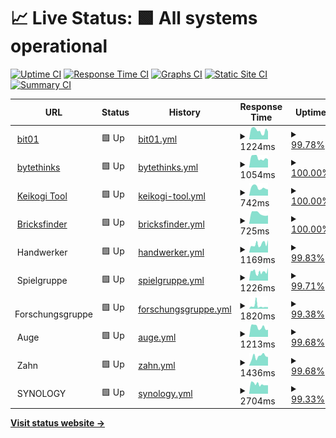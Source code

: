 # 📈 Live Status: <!--live status--> **🟩 All systems operational**

[![Uptime CI](https://github.com/bitnulleins/monitoring/workflows/Uptime%20CI/badge.svg)](https://github.com/bitnulleins/monitoring/actions?query=workflow%3A%22Uptime+CI%22)
[![Response Time CI](https://github.com/bitnulleins/monitoring/workflows/Response%20Time%20CI/badge.svg)](https://github.com/bitnulleins/monitoring/actions?query=workflow%3A%22Response+Time+CI%22)
[![Graphs CI](https://github.com/bitnulleins/monitoring/workflows/Graphs%20CI/badge.svg)](https://github.com/bitnulleins/monitoring/actions?query=workflow%3A%22Graphs+CI%22)
[![Static Site CI](https://github.com/bitnulleins/monitoring/workflows/Static%20Site%20CI/badge.svg)](https://github.com/bitnulleins/monitoring/actions?query=workflow%3A%22Static+Site+CI%22)
[![Summary CI](https://github.com/bitnulleins/monitoring/workflows/Summary%20CI/badge.svg)](https://github.com/bitnulleins/monitoring/actions?query=workflow%3A%22Summary+CI%22)

<!--start: status pages-->
<!-- This summary is generated by Upptime (https://github.com/upptime/upptime) -->
<!-- Do not edit this manually, your changes will be overwritten -->
<!-- prettier-ignore -->
| URL | Status | History | Response Time | Uptime |
| --- | ------ | ------- | ------------- | ------ |
| <img alt="" src="https://icons.duckduckgo.com/ip3/www.bit01.de.ico" height="13"> [bit01](https://www.bit01.de) | 🟩 Up | [bit01.yml](https://github.com/bitnulleins/monitoring/commits/HEAD/history/bit01.yml) | <details><summary><img alt="Response time graph" src="./graphs/bit01/response-time-week.png" height="20"> 1224ms</summary><br><a href="https://bitnulleins.github.io/monitoring/history/bit01"><img alt="Response time 1334" src="https://img.shields.io/endpoint?url=https%3A%2F%2Fraw.githubusercontent.com%2Fbitnulleins%2Fmonitoring%2FHEAD%2Fapi%2Fbit01%2Fresponse-time.json"></a><br><a href="https://bitnulleins.github.io/monitoring/history/bit01"><img alt="24-hour response time 1103" src="https://img.shields.io/endpoint?url=https%3A%2F%2Fraw.githubusercontent.com%2Fbitnulleins%2Fmonitoring%2FHEAD%2Fapi%2Fbit01%2Fresponse-time-day.json"></a><br><a href="https://bitnulleins.github.io/monitoring/history/bit01"><img alt="7-day response time 1224" src="https://img.shields.io/endpoint?url=https%3A%2F%2Fraw.githubusercontent.com%2Fbitnulleins%2Fmonitoring%2FHEAD%2Fapi%2Fbit01%2Fresponse-time-week.json"></a><br><a href="https://bitnulleins.github.io/monitoring/history/bit01"><img alt="30-day response time 1270" src="https://img.shields.io/endpoint?url=https%3A%2F%2Fraw.githubusercontent.com%2Fbitnulleins%2Fmonitoring%2FHEAD%2Fapi%2Fbit01%2Fresponse-time-month.json"></a><br><a href="https://bitnulleins.github.io/monitoring/history/bit01"><img alt="1-year response time 1334" src="https://img.shields.io/endpoint?url=https%3A%2F%2Fraw.githubusercontent.com%2Fbitnulleins%2Fmonitoring%2FHEAD%2Fapi%2Fbit01%2Fresponse-time-year.json"></a></details> | <details><summary><a href="https://bitnulleins.github.io/monitoring/history/bit01">99.78%</a></summary><a href="https://bitnulleins.github.io/monitoring/history/bit01"><img alt="All-time uptime 99.62%" src="https://img.shields.io/endpoint?url=https%3A%2F%2Fraw.githubusercontent.com%2Fbitnulleins%2Fmonitoring%2FHEAD%2Fapi%2Fbit01%2Fuptime.json"></a><br><a href="https://bitnulleins.github.io/monitoring/history/bit01"><img alt="24-hour uptime 99.97%" src="https://img.shields.io/endpoint?url=https%3A%2F%2Fraw.githubusercontent.com%2Fbitnulleins%2Fmonitoring%2FHEAD%2Fapi%2Fbit01%2Fuptime-day.json"></a><br><a href="https://bitnulleins.github.io/monitoring/history/bit01"><img alt="7-day uptime 99.78%" src="https://img.shields.io/endpoint?url=https%3A%2F%2Fraw.githubusercontent.com%2Fbitnulleins%2Fmonitoring%2FHEAD%2Fapi%2Fbit01%2Fuptime-week.json"></a><br><a href="https://bitnulleins.github.io/monitoring/history/bit01"><img alt="30-day uptime 99.90%" src="https://img.shields.io/endpoint?url=https%3A%2F%2Fraw.githubusercontent.com%2Fbitnulleins%2Fmonitoring%2FHEAD%2Fapi%2Fbit01%2Fuptime-month.json"></a><br><a href="https://bitnulleins.github.io/monitoring/history/bit01"><img alt="1-year uptime 99.62%" src="https://img.shields.io/endpoint?url=https%3A%2F%2Fraw.githubusercontent.com%2Fbitnulleins%2Fmonitoring%2FHEAD%2Fapi%2Fbit01%2Fuptime-year.json"></a></details>
| <img alt="" src="https://icons.duckduckgo.com/ip3/www.bytethinks.de.ico" height="13"> [bytethinks](https://www.bytethinks.de) | 🟩 Up | [bytethinks.yml](https://github.com/bitnulleins/monitoring/commits/HEAD/history/bytethinks.yml) | <details><summary><img alt="Response time graph" src="./graphs/bytethinks/response-time-week.png" height="20"> 1054ms</summary><br><a href="https://bitnulleins.github.io/monitoring/history/bytethinks"><img alt="Response time 1015" src="https://img.shields.io/endpoint?url=https%3A%2F%2Fraw.githubusercontent.com%2Fbitnulleins%2Fmonitoring%2FHEAD%2Fapi%2Fbytethinks%2Fresponse-time.json"></a><br><a href="https://bitnulleins.github.io/monitoring/history/bytethinks"><img alt="24-hour response time 953" src="https://img.shields.io/endpoint?url=https%3A%2F%2Fraw.githubusercontent.com%2Fbitnulleins%2Fmonitoring%2FHEAD%2Fapi%2Fbytethinks%2Fresponse-time-day.json"></a><br><a href="https://bitnulleins.github.io/monitoring/history/bytethinks"><img alt="7-day response time 1054" src="https://img.shields.io/endpoint?url=https%3A%2F%2Fraw.githubusercontent.com%2Fbitnulleins%2Fmonitoring%2FHEAD%2Fapi%2Fbytethinks%2Fresponse-time-week.json"></a><br><a href="https://bitnulleins.github.io/monitoring/history/bytethinks"><img alt="30-day response time 1008" src="https://img.shields.io/endpoint?url=https%3A%2F%2Fraw.githubusercontent.com%2Fbitnulleins%2Fmonitoring%2FHEAD%2Fapi%2Fbytethinks%2Fresponse-time-month.json"></a><br><a href="https://bitnulleins.github.io/monitoring/history/bytethinks"><img alt="1-year response time 1015" src="https://img.shields.io/endpoint?url=https%3A%2F%2Fraw.githubusercontent.com%2Fbitnulleins%2Fmonitoring%2FHEAD%2Fapi%2Fbytethinks%2Fresponse-time-year.json"></a></details> | <details><summary><a href="https://bitnulleins.github.io/monitoring/history/bytethinks">100.00%</a></summary><a href="https://bitnulleins.github.io/monitoring/history/bytethinks"><img alt="All-time uptime 99.74%" src="https://img.shields.io/endpoint?url=https%3A%2F%2Fraw.githubusercontent.com%2Fbitnulleins%2Fmonitoring%2FHEAD%2Fapi%2Fbytethinks%2Fuptime.json"></a><br><a href="https://bitnulleins.github.io/monitoring/history/bytethinks"><img alt="24-hour uptime 100.00%" src="https://img.shields.io/endpoint?url=https%3A%2F%2Fraw.githubusercontent.com%2Fbitnulleins%2Fmonitoring%2FHEAD%2Fapi%2Fbytethinks%2Fuptime-day.json"></a><br><a href="https://bitnulleins.github.io/monitoring/history/bytethinks"><img alt="7-day uptime 100.00%" src="https://img.shields.io/endpoint?url=https%3A%2F%2Fraw.githubusercontent.com%2Fbitnulleins%2Fmonitoring%2FHEAD%2Fapi%2Fbytethinks%2Fuptime-week.json"></a><br><a href="https://bitnulleins.github.io/monitoring/history/bytethinks"><img alt="30-day uptime 99.95%" src="https://img.shields.io/endpoint?url=https%3A%2F%2Fraw.githubusercontent.com%2Fbitnulleins%2Fmonitoring%2FHEAD%2Fapi%2Fbytethinks%2Fuptime-month.json"></a><br><a href="https://bitnulleins.github.io/monitoring/history/bytethinks"><img alt="1-year uptime 99.74%" src="https://img.shields.io/endpoint?url=https%3A%2F%2Fraw.githubusercontent.com%2Fbitnulleins%2Fmonitoring%2FHEAD%2Fapi%2Fbytethinks%2Fuptime-year.json"></a></details>
| <img alt="" src="https://icons.duckduckgo.com/ip3/keikogi.bitnulleins.de.ico" height="13"> [Keikogi Tool](https://keikogi.bitnulleins.de) | 🟩 Up | [keikogi-tool.yml](https://github.com/bitnulleins/monitoring/commits/HEAD/history/keikogi-tool.yml) | <details><summary><img alt="Response time graph" src="./graphs/keikogi-tool/response-time-week.png" height="20"> 742ms</summary><br><a href="https://bitnulleins.github.io/monitoring/history/keikogi-tool"><img alt="Response time 712" src="https://img.shields.io/endpoint?url=https%3A%2F%2Fraw.githubusercontent.com%2Fbitnulleins%2Fmonitoring%2FHEAD%2Fapi%2Fkeikogi-tool%2Fresponse-time.json"></a><br><a href="https://bitnulleins.github.io/monitoring/history/keikogi-tool"><img alt="24-hour response time 603" src="https://img.shields.io/endpoint?url=https%3A%2F%2Fraw.githubusercontent.com%2Fbitnulleins%2Fmonitoring%2FHEAD%2Fapi%2Fkeikogi-tool%2Fresponse-time-day.json"></a><br><a href="https://bitnulleins.github.io/monitoring/history/keikogi-tool"><img alt="7-day response time 742" src="https://img.shields.io/endpoint?url=https%3A%2F%2Fraw.githubusercontent.com%2Fbitnulleins%2Fmonitoring%2FHEAD%2Fapi%2Fkeikogi-tool%2Fresponse-time-week.json"></a><br><a href="https://bitnulleins.github.io/monitoring/history/keikogi-tool"><img alt="30-day response time 692" src="https://img.shields.io/endpoint?url=https%3A%2F%2Fraw.githubusercontent.com%2Fbitnulleins%2Fmonitoring%2FHEAD%2Fapi%2Fkeikogi-tool%2Fresponse-time-month.json"></a><br><a href="https://bitnulleins.github.io/monitoring/history/keikogi-tool"><img alt="1-year response time 712" src="https://img.shields.io/endpoint?url=https%3A%2F%2Fraw.githubusercontent.com%2Fbitnulleins%2Fmonitoring%2FHEAD%2Fapi%2Fkeikogi-tool%2Fresponse-time-year.json"></a></details> | <details><summary><a href="https://bitnulleins.github.io/monitoring/history/keikogi-tool">100.00%</a></summary><a href="https://bitnulleins.github.io/monitoring/history/keikogi-tool"><img alt="All-time uptime 99.79%" src="https://img.shields.io/endpoint?url=https%3A%2F%2Fraw.githubusercontent.com%2Fbitnulleins%2Fmonitoring%2FHEAD%2Fapi%2Fkeikogi-tool%2Fuptime.json"></a><br><a href="https://bitnulleins.github.io/monitoring/history/keikogi-tool"><img alt="24-hour uptime 100.00%" src="https://img.shields.io/endpoint?url=https%3A%2F%2Fraw.githubusercontent.com%2Fbitnulleins%2Fmonitoring%2FHEAD%2Fapi%2Fkeikogi-tool%2Fuptime-day.json"></a><br><a href="https://bitnulleins.github.io/monitoring/history/keikogi-tool"><img alt="7-day uptime 100.00%" src="https://img.shields.io/endpoint?url=https%3A%2F%2Fraw.githubusercontent.com%2Fbitnulleins%2Fmonitoring%2FHEAD%2Fapi%2Fkeikogi-tool%2Fuptime-week.json"></a><br><a href="https://bitnulleins.github.io/monitoring/history/keikogi-tool"><img alt="30-day uptime 99.96%" src="https://img.shields.io/endpoint?url=https%3A%2F%2Fraw.githubusercontent.com%2Fbitnulleins%2Fmonitoring%2FHEAD%2Fapi%2Fkeikogi-tool%2Fuptime-month.json"></a><br><a href="https://bitnulleins.github.io/monitoring/history/keikogi-tool"><img alt="1-year uptime 99.79%" src="https://img.shields.io/endpoint?url=https%3A%2F%2Fraw.githubusercontent.com%2Fbitnulleins%2Fmonitoring%2FHEAD%2Fapi%2Fkeikogi-tool%2Fuptime-year.json"></a></details>
| <img alt="" src="https://icons.duckduckgo.com/ip3/bricksfinder.bitnulleins.de.ico" height="13"> [Bricksfinder](https://bricksfinder.bitnulleins.de) | 🟩 Up | [bricksfinder.yml](https://github.com/bitnulleins/monitoring/commits/HEAD/history/bricksfinder.yml) | <details><summary><img alt="Response time graph" src="./graphs/bricksfinder/response-time-week.png" height="20"> 725ms</summary><br><a href="https://bitnulleins.github.io/monitoring/history/bricksfinder"><img alt="Response time 711" src="https://img.shields.io/endpoint?url=https%3A%2F%2Fraw.githubusercontent.com%2Fbitnulleins%2Fmonitoring%2FHEAD%2Fapi%2Fbricksfinder%2Fresponse-time.json"></a><br><a href="https://bitnulleins.github.io/monitoring/history/bricksfinder"><img alt="24-hour response time 584" src="https://img.shields.io/endpoint?url=https%3A%2F%2Fraw.githubusercontent.com%2Fbitnulleins%2Fmonitoring%2FHEAD%2Fapi%2Fbricksfinder%2Fresponse-time-day.json"></a><br><a href="https://bitnulleins.github.io/monitoring/history/bricksfinder"><img alt="7-day response time 725" src="https://img.shields.io/endpoint?url=https%3A%2F%2Fraw.githubusercontent.com%2Fbitnulleins%2Fmonitoring%2FHEAD%2Fapi%2Fbricksfinder%2Fresponse-time-week.json"></a><br><a href="https://bitnulleins.github.io/monitoring/history/bricksfinder"><img alt="30-day response time 709" src="https://img.shields.io/endpoint?url=https%3A%2F%2Fraw.githubusercontent.com%2Fbitnulleins%2Fmonitoring%2FHEAD%2Fapi%2Fbricksfinder%2Fresponse-time-month.json"></a><br><a href="https://bitnulleins.github.io/monitoring/history/bricksfinder"><img alt="1-year response time 711" src="https://img.shields.io/endpoint?url=https%3A%2F%2Fraw.githubusercontent.com%2Fbitnulleins%2Fmonitoring%2FHEAD%2Fapi%2Fbricksfinder%2Fresponse-time-year.json"></a></details> | <details><summary><a href="https://bitnulleins.github.io/monitoring/history/bricksfinder">100.00%</a></summary><a href="https://bitnulleins.github.io/monitoring/history/bricksfinder"><img alt="All-time uptime 99.80%" src="https://img.shields.io/endpoint?url=https%3A%2F%2Fraw.githubusercontent.com%2Fbitnulleins%2Fmonitoring%2FHEAD%2Fapi%2Fbricksfinder%2Fuptime.json"></a><br><a href="https://bitnulleins.github.io/monitoring/history/bricksfinder"><img alt="24-hour uptime 100.00%" src="https://img.shields.io/endpoint?url=https%3A%2F%2Fraw.githubusercontent.com%2Fbitnulleins%2Fmonitoring%2FHEAD%2Fapi%2Fbricksfinder%2Fuptime-day.json"></a><br><a href="https://bitnulleins.github.io/monitoring/history/bricksfinder"><img alt="7-day uptime 100.00%" src="https://img.shields.io/endpoint?url=https%3A%2F%2Fraw.githubusercontent.com%2Fbitnulleins%2Fmonitoring%2FHEAD%2Fapi%2Fbricksfinder%2Fuptime-week.json"></a><br><a href="https://bitnulleins.github.io/monitoring/history/bricksfinder"><img alt="30-day uptime 99.96%" src="https://img.shields.io/endpoint?url=https%3A%2F%2Fraw.githubusercontent.com%2Fbitnulleins%2Fmonitoring%2FHEAD%2Fapi%2Fbricksfinder%2Fuptime-month.json"></a><br><a href="https://bitnulleins.github.io/monitoring/history/bricksfinder"><img alt="1-year uptime 99.80%" src="https://img.shields.io/endpoint?url=https%3A%2F%2Fraw.githubusercontent.com%2Fbitnulleins%2Fmonitoring%2FHEAD%2Fapi%2Fbricksfinder%2Fuptime-year.json"></a></details>
| <img alt="" src="https://icons.duckduckgo.com/ip3/null.ico" height="13"> Handwerker | 🟩 Up | [handwerker.yml](https://github.com/bitnulleins/monitoring/commits/HEAD/history/handwerker.yml) | <details><summary><img alt="Response time graph" src="./graphs/handwerker/response-time-week.png" height="20"> 1169ms</summary><br><a href="https://bitnulleins.github.io/monitoring/history/handwerker"><img alt="Response time 1424" src="https://img.shields.io/endpoint?url=https%3A%2F%2Fraw.githubusercontent.com%2Fbitnulleins%2Fmonitoring%2FHEAD%2Fapi%2Fhandwerker%2Fresponse-time.json"></a><br><a href="https://bitnulleins.github.io/monitoring/history/handwerker"><img alt="24-hour response time 1769" src="https://img.shields.io/endpoint?url=https%3A%2F%2Fraw.githubusercontent.com%2Fbitnulleins%2Fmonitoring%2FHEAD%2Fapi%2Fhandwerker%2Fresponse-time-day.json"></a><br><a href="https://bitnulleins.github.io/monitoring/history/handwerker"><img alt="7-day response time 1169" src="https://img.shields.io/endpoint?url=https%3A%2F%2Fraw.githubusercontent.com%2Fbitnulleins%2Fmonitoring%2FHEAD%2Fapi%2Fhandwerker%2Fresponse-time-week.json"></a><br><a href="https://bitnulleins.github.io/monitoring/history/handwerker"><img alt="30-day response time 1394" src="https://img.shields.io/endpoint?url=https%3A%2F%2Fraw.githubusercontent.com%2Fbitnulleins%2Fmonitoring%2FHEAD%2Fapi%2Fhandwerker%2Fresponse-time-month.json"></a><br><a href="https://bitnulleins.github.io/monitoring/history/handwerker"><img alt="1-year response time 1424" src="https://img.shields.io/endpoint?url=https%3A%2F%2Fraw.githubusercontent.com%2Fbitnulleins%2Fmonitoring%2FHEAD%2Fapi%2Fhandwerker%2Fresponse-time-year.json"></a></details> | <details><summary><a href="https://bitnulleins.github.io/monitoring/history/handwerker">99.83%</a></summary><a href="https://bitnulleins.github.io/monitoring/history/handwerker"><img alt="All-time uptime 99.53%" src="https://img.shields.io/endpoint?url=https%3A%2F%2Fraw.githubusercontent.com%2Fbitnulleins%2Fmonitoring%2FHEAD%2Fapi%2Fhandwerker%2Fuptime.json"></a><br><a href="https://bitnulleins.github.io/monitoring/history/handwerker"><img alt="24-hour uptime 100.00%" src="https://img.shields.io/endpoint?url=https%3A%2F%2Fraw.githubusercontent.com%2Fbitnulleins%2Fmonitoring%2FHEAD%2Fapi%2Fhandwerker%2Fuptime-day.json"></a><br><a href="https://bitnulleins.github.io/monitoring/history/handwerker"><img alt="7-day uptime 99.83%" src="https://img.shields.io/endpoint?url=https%3A%2F%2Fraw.githubusercontent.com%2Fbitnulleins%2Fmonitoring%2FHEAD%2Fapi%2Fhandwerker%2Fuptime-week.json"></a><br><a href="https://bitnulleins.github.io/monitoring/history/handwerker"><img alt="30-day uptime 99.83%" src="https://img.shields.io/endpoint?url=https%3A%2F%2Fraw.githubusercontent.com%2Fbitnulleins%2Fmonitoring%2FHEAD%2Fapi%2Fhandwerker%2Fuptime-month.json"></a><br><a href="https://bitnulleins.github.io/monitoring/history/handwerker"><img alt="1-year uptime 99.53%" src="https://img.shields.io/endpoint?url=https%3A%2F%2Fraw.githubusercontent.com%2Fbitnulleins%2Fmonitoring%2FHEAD%2Fapi%2Fhandwerker%2Fuptime-year.json"></a></details>
| <img alt="" src="https://icons.duckduckgo.com/ip3/null.ico" height="13"> Spielgruppe | 🟩 Up | [spielgruppe.yml](https://github.com/bitnulleins/monitoring/commits/HEAD/history/spielgruppe.yml) | <details><summary><img alt="Response time graph" src="./graphs/spielgruppe/response-time-week.png" height="20"> 1226ms</summary><br><a href="https://bitnulleins.github.io/monitoring/history/spielgruppe"><img alt="Response time 1371" src="https://img.shields.io/endpoint?url=https%3A%2F%2Fraw.githubusercontent.com%2Fbitnulleins%2Fmonitoring%2FHEAD%2Fapi%2Fspielgruppe%2Fresponse-time.json"></a><br><a href="https://bitnulleins.github.io/monitoring/history/spielgruppe"><img alt="24-hour response time 1782" src="https://img.shields.io/endpoint?url=https%3A%2F%2Fraw.githubusercontent.com%2Fbitnulleins%2Fmonitoring%2FHEAD%2Fapi%2Fspielgruppe%2Fresponse-time-day.json"></a><br><a href="https://bitnulleins.github.io/monitoring/history/spielgruppe"><img alt="7-day response time 1226" src="https://img.shields.io/endpoint?url=https%3A%2F%2Fraw.githubusercontent.com%2Fbitnulleins%2Fmonitoring%2FHEAD%2Fapi%2Fspielgruppe%2Fresponse-time-week.json"></a><br><a href="https://bitnulleins.github.io/monitoring/history/spielgruppe"><img alt="30-day response time 1150" src="https://img.shields.io/endpoint?url=https%3A%2F%2Fraw.githubusercontent.com%2Fbitnulleins%2Fmonitoring%2FHEAD%2Fapi%2Fspielgruppe%2Fresponse-time-month.json"></a><br><a href="https://bitnulleins.github.io/monitoring/history/spielgruppe"><img alt="1-year response time 1371" src="https://img.shields.io/endpoint?url=https%3A%2F%2Fraw.githubusercontent.com%2Fbitnulleins%2Fmonitoring%2FHEAD%2Fapi%2Fspielgruppe%2Fresponse-time-year.json"></a></details> | <details><summary><a href="https://bitnulleins.github.io/monitoring/history/spielgruppe">99.71%</a></summary><a href="https://bitnulleins.github.io/monitoring/history/spielgruppe"><img alt="All-time uptime 99.54%" src="https://img.shields.io/endpoint?url=https%3A%2F%2Fraw.githubusercontent.com%2Fbitnulleins%2Fmonitoring%2FHEAD%2Fapi%2Fspielgruppe%2Fuptime.json"></a><br><a href="https://bitnulleins.github.io/monitoring/history/spielgruppe"><img alt="24-hour uptime 100.00%" src="https://img.shields.io/endpoint?url=https%3A%2F%2Fraw.githubusercontent.com%2Fbitnulleins%2Fmonitoring%2FHEAD%2Fapi%2Fspielgruppe%2Fuptime-day.json"></a><br><a href="https://bitnulleins.github.io/monitoring/history/spielgruppe"><img alt="7-day uptime 99.71%" src="https://img.shields.io/endpoint?url=https%3A%2F%2Fraw.githubusercontent.com%2Fbitnulleins%2Fmonitoring%2FHEAD%2Fapi%2Fspielgruppe%2Fuptime-week.json"></a><br><a href="https://bitnulleins.github.io/monitoring/history/spielgruppe"><img alt="30-day uptime 99.89%" src="https://img.shields.io/endpoint?url=https%3A%2F%2Fraw.githubusercontent.com%2Fbitnulleins%2Fmonitoring%2FHEAD%2Fapi%2Fspielgruppe%2Fuptime-month.json"></a><br><a href="https://bitnulleins.github.io/monitoring/history/spielgruppe"><img alt="1-year uptime 99.54%" src="https://img.shields.io/endpoint?url=https%3A%2F%2Fraw.githubusercontent.com%2Fbitnulleins%2Fmonitoring%2FHEAD%2Fapi%2Fspielgruppe%2Fuptime-year.json"></a></details>
| <img alt="" src="https://icons.duckduckgo.com/ip3/null.ico" height="13"> Forschungsgruppe | 🟩 Up | [forschungsgruppe.yml](https://github.com/bitnulleins/monitoring/commits/HEAD/history/forschungsgruppe.yml) | <details><summary><img alt="Response time graph" src="./graphs/forschungsgruppe/response-time-week.png" height="20"> 1820ms</summary><br><a href="https://bitnulleins.github.io/monitoring/history/forschungsgruppe"><img alt="Response time 1461" src="https://img.shields.io/endpoint?url=https%3A%2F%2Fraw.githubusercontent.com%2Fbitnulleins%2Fmonitoring%2FHEAD%2Fapi%2Fforschungsgruppe%2Fresponse-time.json"></a><br><a href="https://bitnulleins.github.io/monitoring/history/forschungsgruppe"><img alt="24-hour response time 1112" src="https://img.shields.io/endpoint?url=https%3A%2F%2Fraw.githubusercontent.com%2Fbitnulleins%2Fmonitoring%2FHEAD%2Fapi%2Fforschungsgruppe%2Fresponse-time-day.json"></a><br><a href="https://bitnulleins.github.io/monitoring/history/forschungsgruppe"><img alt="7-day response time 1820" src="https://img.shields.io/endpoint?url=https%3A%2F%2Fraw.githubusercontent.com%2Fbitnulleins%2Fmonitoring%2FHEAD%2Fapi%2Fforschungsgruppe%2Fresponse-time-week.json"></a><br><a href="https://bitnulleins.github.io/monitoring/history/forschungsgruppe"><img alt="30-day response time 1957" src="https://img.shields.io/endpoint?url=https%3A%2F%2Fraw.githubusercontent.com%2Fbitnulleins%2Fmonitoring%2FHEAD%2Fapi%2Fforschungsgruppe%2Fresponse-time-month.json"></a><br><a href="https://bitnulleins.github.io/monitoring/history/forschungsgruppe"><img alt="1-year response time 1461" src="https://img.shields.io/endpoint?url=https%3A%2F%2Fraw.githubusercontent.com%2Fbitnulleins%2Fmonitoring%2FHEAD%2Fapi%2Fforschungsgruppe%2Fresponse-time-year.json"></a></details> | <details><summary><a href="https://bitnulleins.github.io/monitoring/history/forschungsgruppe">99.38%</a></summary><a href="https://bitnulleins.github.io/monitoring/history/forschungsgruppe"><img alt="All-time uptime 99.40%" src="https://img.shields.io/endpoint?url=https%3A%2F%2Fraw.githubusercontent.com%2Fbitnulleins%2Fmonitoring%2FHEAD%2Fapi%2Fforschungsgruppe%2Fuptime.json"></a><br><a href="https://bitnulleins.github.io/monitoring/history/forschungsgruppe"><img alt="24-hour uptime 100.00%" src="https://img.shields.io/endpoint?url=https%3A%2F%2Fraw.githubusercontent.com%2Fbitnulleins%2Fmonitoring%2FHEAD%2Fapi%2Fforschungsgruppe%2Fuptime-day.json"></a><br><a href="https://bitnulleins.github.io/monitoring/history/forschungsgruppe"><img alt="7-day uptime 99.38%" src="https://img.shields.io/endpoint?url=https%3A%2F%2Fraw.githubusercontent.com%2Fbitnulleins%2Fmonitoring%2FHEAD%2Fapi%2Fforschungsgruppe%2Fuptime-week.json"></a><br><a href="https://bitnulleins.github.io/monitoring/history/forschungsgruppe"><img alt="30-day uptime 98.57%" src="https://img.shields.io/endpoint?url=https%3A%2F%2Fraw.githubusercontent.com%2Fbitnulleins%2Fmonitoring%2FHEAD%2Fapi%2Fforschungsgruppe%2Fuptime-month.json"></a><br><a href="https://bitnulleins.github.io/monitoring/history/forschungsgruppe"><img alt="1-year uptime 99.40%" src="https://img.shields.io/endpoint?url=https%3A%2F%2Fraw.githubusercontent.com%2Fbitnulleins%2Fmonitoring%2FHEAD%2Fapi%2Fforschungsgruppe%2Fuptime-year.json"></a></details>
| <img alt="" src="https://icons.duckduckgo.com/ip3/null.ico" height="13"> Auge | 🟩 Up | [auge.yml](https://github.com/bitnulleins/monitoring/commits/HEAD/history/auge.yml) | <details><summary><img alt="Response time graph" src="./graphs/auge/response-time-week.png" height="20"> 1213ms</summary><br><a href="https://bitnulleins.github.io/monitoring/history/auge"><img alt="Response time 1121" src="https://img.shields.io/endpoint?url=https%3A%2F%2Fraw.githubusercontent.com%2Fbitnulleins%2Fmonitoring%2FHEAD%2Fapi%2Fauge%2Fresponse-time.json"></a><br><a href="https://bitnulleins.github.io/monitoring/history/auge"><img alt="24-hour response time 895" src="https://img.shields.io/endpoint?url=https%3A%2F%2Fraw.githubusercontent.com%2Fbitnulleins%2Fmonitoring%2FHEAD%2Fapi%2Fauge%2Fresponse-time-day.json"></a><br><a href="https://bitnulleins.github.io/monitoring/history/auge"><img alt="7-day response time 1213" src="https://img.shields.io/endpoint?url=https%3A%2F%2Fraw.githubusercontent.com%2Fbitnulleins%2Fmonitoring%2FHEAD%2Fapi%2Fauge%2Fresponse-time-week.json"></a><br><a href="https://bitnulleins.github.io/monitoring/history/auge"><img alt="30-day response time 1110" src="https://img.shields.io/endpoint?url=https%3A%2F%2Fraw.githubusercontent.com%2Fbitnulleins%2Fmonitoring%2FHEAD%2Fapi%2Fauge%2Fresponse-time-month.json"></a><br><a href="https://bitnulleins.github.io/monitoring/history/auge"><img alt="1-year response time 1121" src="https://img.shields.io/endpoint?url=https%3A%2F%2Fraw.githubusercontent.com%2Fbitnulleins%2Fmonitoring%2FHEAD%2Fapi%2Fauge%2Fresponse-time-year.json"></a></details> | <details><summary><a href="https://bitnulleins.github.io/monitoring/history/auge">99.68%</a></summary><a href="https://bitnulleins.github.io/monitoring/history/auge"><img alt="All-time uptime 99.77%" src="https://img.shields.io/endpoint?url=https%3A%2F%2Fraw.githubusercontent.com%2Fbitnulleins%2Fmonitoring%2FHEAD%2Fapi%2Fauge%2Fuptime.json"></a><br><a href="https://bitnulleins.github.io/monitoring/history/auge"><img alt="24-hour uptime 100.00%" src="https://img.shields.io/endpoint?url=https%3A%2F%2Fraw.githubusercontent.com%2Fbitnulleins%2Fmonitoring%2FHEAD%2Fapi%2Fauge%2Fuptime-day.json"></a><br><a href="https://bitnulleins.github.io/monitoring/history/auge"><img alt="7-day uptime 99.68%" src="https://img.shields.io/endpoint?url=https%3A%2F%2Fraw.githubusercontent.com%2Fbitnulleins%2Fmonitoring%2FHEAD%2Fapi%2Fauge%2Fuptime-week.json"></a><br><a href="https://bitnulleins.github.io/monitoring/history/auge"><img alt="30-day uptime 99.89%" src="https://img.shields.io/endpoint?url=https%3A%2F%2Fraw.githubusercontent.com%2Fbitnulleins%2Fmonitoring%2FHEAD%2Fapi%2Fauge%2Fuptime-month.json"></a><br><a href="https://bitnulleins.github.io/monitoring/history/auge"><img alt="1-year uptime 99.77%" src="https://img.shields.io/endpoint?url=https%3A%2F%2Fraw.githubusercontent.com%2Fbitnulleins%2Fmonitoring%2FHEAD%2Fapi%2Fauge%2Fuptime-year.json"></a></details>
| <img alt="" src="https://icons.duckduckgo.com/ip3/null.ico" height="13"> Zahn | 🟩 Up | [zahn.yml](https://github.com/bitnulleins/monitoring/commits/HEAD/history/zahn.yml) | <details><summary><img alt="Response time graph" src="./graphs/zahn/response-time-week.png" height="20"> 1436ms</summary><br><a href="https://bitnulleins.github.io/monitoring/history/zahn"><img alt="Response time 1485" src="https://img.shields.io/endpoint?url=https%3A%2F%2Fraw.githubusercontent.com%2Fbitnulleins%2Fmonitoring%2FHEAD%2Fapi%2Fzahn%2Fresponse-time.json"></a><br><a href="https://bitnulleins.github.io/monitoring/history/zahn"><img alt="24-hour response time 1347" src="https://img.shields.io/endpoint?url=https%3A%2F%2Fraw.githubusercontent.com%2Fbitnulleins%2Fmonitoring%2FHEAD%2Fapi%2Fzahn%2Fresponse-time-day.json"></a><br><a href="https://bitnulleins.github.io/monitoring/history/zahn"><img alt="7-day response time 1436" src="https://img.shields.io/endpoint?url=https%3A%2F%2Fraw.githubusercontent.com%2Fbitnulleins%2Fmonitoring%2FHEAD%2Fapi%2Fzahn%2Fresponse-time-week.json"></a><br><a href="https://bitnulleins.github.io/monitoring/history/zahn"><img alt="30-day response time 1489" src="https://img.shields.io/endpoint?url=https%3A%2F%2Fraw.githubusercontent.com%2Fbitnulleins%2Fmonitoring%2FHEAD%2Fapi%2Fzahn%2Fresponse-time-month.json"></a><br><a href="https://bitnulleins.github.io/monitoring/history/zahn"><img alt="1-year response time 1485" src="https://img.shields.io/endpoint?url=https%3A%2F%2Fraw.githubusercontent.com%2Fbitnulleins%2Fmonitoring%2FHEAD%2Fapi%2Fzahn%2Fresponse-time-year.json"></a></details> | <details><summary><a href="https://bitnulleins.github.io/monitoring/history/zahn">99.68%</a></summary><a href="https://bitnulleins.github.io/monitoring/history/zahn"><img alt="All-time uptime 99.78%" src="https://img.shields.io/endpoint?url=https%3A%2F%2Fraw.githubusercontent.com%2Fbitnulleins%2Fmonitoring%2FHEAD%2Fapi%2Fzahn%2Fuptime.json"></a><br><a href="https://bitnulleins.github.io/monitoring/history/zahn"><img alt="24-hour uptime 100.00%" src="https://img.shields.io/endpoint?url=https%3A%2F%2Fraw.githubusercontent.com%2Fbitnulleins%2Fmonitoring%2FHEAD%2Fapi%2Fzahn%2Fuptime-day.json"></a><br><a href="https://bitnulleins.github.io/monitoring/history/zahn"><img alt="7-day uptime 99.68%" src="https://img.shields.io/endpoint?url=https%3A%2F%2Fraw.githubusercontent.com%2Fbitnulleins%2Fmonitoring%2FHEAD%2Fapi%2Fzahn%2Fuptime-week.json"></a><br><a href="https://bitnulleins.github.io/monitoring/history/zahn"><img alt="30-day uptime 99.89%" src="https://img.shields.io/endpoint?url=https%3A%2F%2Fraw.githubusercontent.com%2Fbitnulleins%2Fmonitoring%2FHEAD%2Fapi%2Fzahn%2Fuptime-month.json"></a><br><a href="https://bitnulleins.github.io/monitoring/history/zahn"><img alt="1-year uptime 99.78%" src="https://img.shields.io/endpoint?url=https%3A%2F%2Fraw.githubusercontent.com%2Fbitnulleins%2Fmonitoring%2FHEAD%2Fapi%2Fzahn%2Fuptime-year.json"></a></details>
| <img alt="" src="https://icons.duckduckgo.com/ip3/null.ico" height="13"> SYNOLOGY | 🟩 Up | [synology.yml](https://github.com/bitnulleins/monitoring/commits/HEAD/history/synology.yml) | <details><summary><img alt="Response time graph" src="./graphs/synology/response-time-week.png" height="20"> 2704ms</summary><br><a href="https://bitnulleins.github.io/monitoring/history/synology"><img alt="Response time 2601" src="https://img.shields.io/endpoint?url=https%3A%2F%2Fraw.githubusercontent.com%2Fbitnulleins%2Fmonitoring%2FHEAD%2Fapi%2Fsynology%2Fresponse-time.json"></a><br><a href="https://bitnulleins.github.io/monitoring/history/synology"><img alt="24-hour response time 2816" src="https://img.shields.io/endpoint?url=https%3A%2F%2Fraw.githubusercontent.com%2Fbitnulleins%2Fmonitoring%2FHEAD%2Fapi%2Fsynology%2Fresponse-time-day.json"></a><br><a href="https://bitnulleins.github.io/monitoring/history/synology"><img alt="7-day response time 2704" src="https://img.shields.io/endpoint?url=https%3A%2F%2Fraw.githubusercontent.com%2Fbitnulleins%2Fmonitoring%2FHEAD%2Fapi%2Fsynology%2Fresponse-time-week.json"></a><br><a href="https://bitnulleins.github.io/monitoring/history/synology"><img alt="30-day response time 2600" src="https://img.shields.io/endpoint?url=https%3A%2F%2Fraw.githubusercontent.com%2Fbitnulleins%2Fmonitoring%2FHEAD%2Fapi%2Fsynology%2Fresponse-time-month.json"></a><br><a href="https://bitnulleins.github.io/monitoring/history/synology"><img alt="1-year response time 2601" src="https://img.shields.io/endpoint?url=https%3A%2F%2Fraw.githubusercontent.com%2Fbitnulleins%2Fmonitoring%2FHEAD%2Fapi%2Fsynology%2Fresponse-time-year.json"></a></details> | <details><summary><a href="https://bitnulleins.github.io/monitoring/history/synology">99.33%</a></summary><a href="https://bitnulleins.github.io/monitoring/history/synology"><img alt="All-time uptime 98.73%" src="https://img.shields.io/endpoint?url=https%3A%2F%2Fraw.githubusercontent.com%2Fbitnulleins%2Fmonitoring%2FHEAD%2Fapi%2Fsynology%2Fuptime.json"></a><br><a href="https://bitnulleins.github.io/monitoring/history/synology"><img alt="24-hour uptime 98.79%" src="https://img.shields.io/endpoint?url=https%3A%2F%2Fraw.githubusercontent.com%2Fbitnulleins%2Fmonitoring%2FHEAD%2Fapi%2Fsynology%2Fuptime-day.json"></a><br><a href="https://bitnulleins.github.io/monitoring/history/synology"><img alt="7-day uptime 99.33%" src="https://img.shields.io/endpoint?url=https%3A%2F%2Fraw.githubusercontent.com%2Fbitnulleins%2Fmonitoring%2FHEAD%2Fapi%2Fsynology%2Fuptime-week.json"></a><br><a href="https://bitnulleins.github.io/monitoring/history/synology"><img alt="30-day uptime 99.18%" src="https://img.shields.io/endpoint?url=https%3A%2F%2Fraw.githubusercontent.com%2Fbitnulleins%2Fmonitoring%2FHEAD%2Fapi%2Fsynology%2Fuptime-month.json"></a><br><a href="https://bitnulleins.github.io/monitoring/history/synology"><img alt="1-year uptime 98.73%" src="https://img.shields.io/endpoint?url=https%3A%2F%2Fraw.githubusercontent.com%2Fbitnulleins%2Fmonitoring%2FHEAD%2Fapi%2Fsynology%2Fuptime-year.json"></a></details>

<!--end: status pages-->

[**Visit status website →**](https://bitnulleins.github.io/monitoring/)
